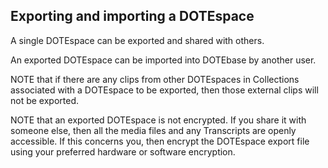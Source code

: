 ## Exporting and importing a DOTEspace

A single DOTEspace can be exported and shared with others.

An exported DOTEspace can be imported into DOTEbase by another user.

NOTE that if there are any clips from other DOTEspaces in Collections associated with a DOTEspace to be exported, then those external clips will not be exported.

NOTE that an exported DOTEspace is not encrypted.
If you share it with someone else, then all the media files and any Transcripts are openly accessible.
If this concerns you, then encrypt the DOTEspace export file using your preferred hardware or software encryption.
